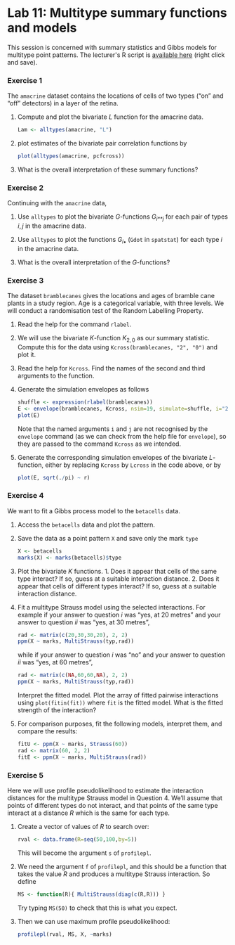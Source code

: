 Lab 11: Multitype summary functions and models
================

This session is concerned with summary statistics and Gibbs models for multitype point patterns.
The lecturer's R script is [available here](https://raw.githubusercontent.com/spatstat/Melb2018/master/Scripts/script11.R) (right click and save).

### Exercise 1

The `amacrine` dataset contains the locations of cells of two types (“on” and “off” detectors) in a layer of the retina.

1.  Compute and plot the bivariate *L* function for the amacrine data.

    ``` r
    Lam <- alltypes(amacrine, "L")
    ```

2.  plot estimates of the bivariate pair correlation functions by

    ``` r
    plot(alltypes(amacrine, pcfcross))
    ```

3.  What is the overall interpretation of these summary functions?

### Exercise 2

Continuing with the `amacrine` data,

1.  Use `alltypes` to plot the bivariate *G*-functions *G*<sub>*i**j*</sub> for each pair of types *i*, *j* in the amacrine data.

2.  Use `alltypes` to plot the functions *G*<sub>*i*•</sub> (`Gdot` in `spatstat`) for each type *i* in the amacrine data.

3.  What is the overall interpretation of the *G*-functions?

### Exercise 3

The dataset `bramblecanes` gives the locations and ages of bramble cane plants in a study region. Age is a categorical variable, with three levels. We will conduct a randomisation test of the Random Labelling Property.

1.  Read the help for the command `rlabel`.

2.  We will use the bivariate *K*-function *K*<sub>2, 0</sub> as our summary statistic. Compute this for the data using `Kcross(bramblecanes, "2", "0")` and plot it.

3.  Read the help for `Kcross`. Find the names of the second and third arguments to the function.

4.  Generate the simulation envelopes as follows

    ``` r
    shuffle <- expression(rlabel(bramblecanes))
    E <- envelope(bramblecanes, Kcross, nsim=19, simulate=shuffle, i="2", j="0")
    plot(E)
    ```

    Note that the named arguments `i` and `j` are not recognised by the `envelope` command (as we can check from the help file for `envelope`), so they are passed to the command `Kcross` as we intended.

5.  Generate the corresponding simulation envelopes of the bivariate *L*-function, either by replacing `Kcross` by `Lcross` in the code above, or by

    ``` r
    plot(E, sqrt(./pi) ~ r)
    ```

### Exercise 4

We want to fit a Gibbs process model to the `betacells` data.

1.  Access the `betacells` data and plot the pattern.

2.  Save the data as a point pattern `X` and save only the mark `type`

    ``` r
    X <- betacells
    marks(X) <- marks(betacells)$type
    ```

3.  Plot the bivariate *K* functions. 1. Does it appear that cells of the same type interact? If so, guess at a suitable interaction distance. 2. Does it appear that cells of different types interact? If so, guess at a suitable interaction distance.

4.  Fit a multitype Strauss model using the selected interactions. For example if your answer to question *i* was “yes, at 20 metres” and your answer to question *ii* was “yes, at 30 metres”,

    ``` r
    rad <- matrix(c(20,30,30,20), 2, 2)
    ppm(X ~ marks, MultiStrauss(typ,rad))
    ```

    while if your answer to question *i* was “no” and your answer to question *ii* was “yes, at 60 metres”,

    ``` r
    rad <- matrix(c(NA,60,60,NA), 2, 2)
    ppm(X ~ marks, MultiStrauss(typ,rad))
    ```

    Interpret the fitted model. Plot the array of fitted pairwise interactions using `plot(fitin(fit))` where `fit` is the fitted model. What is the fitted strength of the interaction?

5.  For comparison purposes, fit the following models, interpret them, and compare the results:

    ``` r
    fitU <- ppm(X ~ marks, Strauss(60))
    rad <- matrix(60, 2, 2)
    fitE <- ppm(X ~ marks, MultiStrauss(rad))
    ```

### Exercise 5

Here we will use profile pseudolikelihood to estimate the interaction distances for the multitype Strauss model in Question 4. We’ll assume that points of different types do not interact, and that points of the same type interact at a distance *R* which is the same for each type.

1.  Create a vector of values of *R* to search over:

    ``` r
    rval <- data.frame(R=seq(50,100,by=5))
    ```

    This will become the argument `s` of `profilepl`.

2.  We need the argument `f` of `profilepl`, and this should be a function that takes the value *R* and produces a multitype Strauss interaction. So define

    ``` r
    MS <- function(R){ MultiStrauss(diag(c(R,R))) }
    ```

    Try typing `MS(50)` to check that this is what you expect.

3.  Then we can use maximum profile pseudolikelihood:

    ``` r
    profilepl(rval, MS, X, ~marks)
    ```
